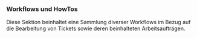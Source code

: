 ### Workflows und HowTos
Diese Sektion beinhaltet eine Sammlung diverser Workflows im Bezug auf die Bearbeitung von Tickets sowie deren beinhalteten Arbeitsaufträgen.
